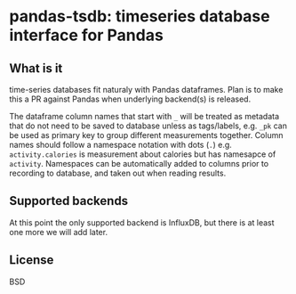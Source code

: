 # pandas-tsdb: timeseries database interface for Pandas

## What is it
time-series databases fit naturaly with Pandas dataframes. Plan is to make this a PR against Pandas when underlying backend(s) is released.

The dataframe column names that start with `_` will be treated as metadata that do not need to be saved to database unless as tags/labels, e.g. `_pk` can be used as primary key to group different measurements together.
Column names should follow a namespace notation with dots (`.`) e.g. `activity.calories` is measurement about calories but has namesapce of `activity`. 
Namespaces can be automatically added to columns prior to recording to database, and taken out when reading results.

## Supported backends
At this point the only supported backend is InfluxDB, but there is at least one more we will add later.

## License
BSD


